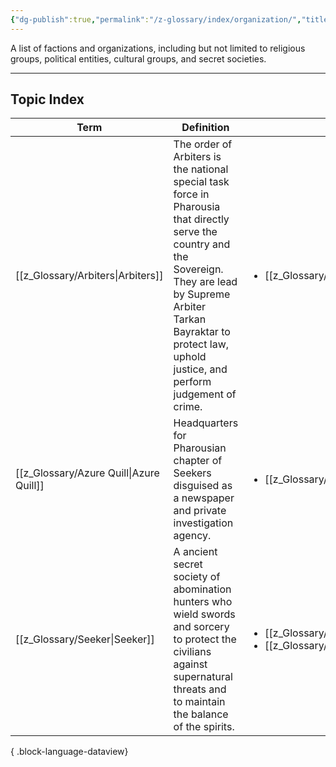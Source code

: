 ```yaml
---
{"dg-publish":true,"permalink":"/z-glossary/index/organization/","title":"Organizations","contentClasses":"h-line hr-no-icon","tags":["GlossaryIndex/Topic"],"dgShowInlineTitle":true,"noteIcon":""}
---
```



A list of factions and organizations, including but not limited to religious groups, political entities, cultural groups, and secret societies. 

--- 
## Topic Index 

| Term                                       | Definition                                                                                                                                                                                                                                 | Topic                                                                                                                 | Aliases                  |
| ------------------------------------------ | ------------------------------------------------------------------------------------------------------------------------------------------------------------------------------------------------------------------------------------------ | --------------------------------------------------------------------------------------------------------------------- | ------------------------ |
| [[z_Glossary/Arbiters\|Arbiters]]       | The order of Arbiters is the national special task force in Pharousia that directly serve the country and the Sovereign. They are lead by Supreme Arbiter Tarkan Bayraktar to protect law, uphold justice, and perform judgement of crime. | <ul><li>[[z_Glossary/Index/Organization.md\\|Organization]]</li></ul>                                                 | Supreme Arbiter, Arbiter |
| [[z_Glossary/Azure Quill\|Azure Quill]] | Headquarters for Pharousian chapter of Seekers disguised as a newspaper and private investigation agency.                                                                                                                                  | <ul><li>[[z_Glossary/Index/Organization.md\\|Organization]]</li></ul>                                                 | \-                       |
| [[z_Glossary/Seeker\|Seeker]]           | A ancient secret society of abomination hunters who wield swords and sorcery to protect the civilians against supernatural threats and to maintain the balance of the spirits.                                                             | <ul><li>[[z_Glossary/Index/Occult.md\\|Occult]]</li><li>[[z_Glossary/Index/Organization.md\\|Organization]]</li></ul> | The Seekers              |

{ .block-language-dataview}
